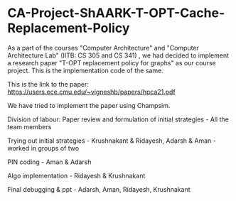 # CA-Project-ShAARK-T-OPT-Cache-Replacement-Policy

As a part of the courses "Computer Architecture" and "Computer Architecture Lab" (IITB: CS 305 and CS 341) , we had decided to implement a research paper "T-OPT replacement policy for graphs" as our course project. This is the implementation code of the same.

This is the link to the paper: https://users.ece.cmu.edu/~vigneshb/papers/hpca21.pdf

We have tried to implement the paper using Champsim.

Division of labour: Paper review and formulation of initial strategies - All the team members

Trying out initial strategies - Krushnakant & Ridayesh, Adarsh & Aman - worked in groups of two

PIN coding - Aman & Adarsh

Algo implementation - Ridayesh & Krushnakant

Final debugging & ppt - Adarsh, Aman, Ridayesh, Krushnakant
